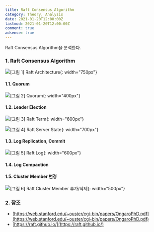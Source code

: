 ```yaml
---
title: Raft Consensus Algorithm
category: Theory, Analysis
date: 2021-01-20T12:00:00Z
lastmod: 2021-01-20T12:00:00Z
comment: true
adsense: true
---
```


Raft Consensus Algorithm을 분석한다.

### 1. Raft Consensus Algorithm

![[그림 1] Raft Architecture]({{site.baseurl}}/images/theory_analysis/Raft_Consensus_Algorithm/Raft_Architecture.PNG){: width="750px"}

#### 1.1. Quorum

![[그림 2] Quorum]({{site.baseurl}}/images/theory_analysis/Raft_Consensus_Algorithm/Quorum.PNG){: width="400px"}

#### 1.2. Leader Election

![[그림 3] Raft Term]({{site.baseurl}}/images/theory_analysis/Raft_Consensus_Algorithm/Term.PNG){: width="600px"}

![[그림 4] Raft Server State]({{site.baseurl}}/images/theory_analysis/Raft_Consensus_Algorithm/Server_State.PNG){: width="700px"}

#### 1.3. Log Replication, Commit

![[그림 5] Raft Log]({{site.baseurl}}/images/theory_analysis/Raft_Consensus_Algorithm/Loh.PNG){: width="600px"}

#### 1.4. Log Compaction

#### 1.5. Cluster Member 변경

![[그림 6] Raft Cluster Member 추가/삭제]({{site.baseurl}}/images/theory_analysis/Raft_Consensus_Algorithm/Cluster_Member_Add_Remove.PNG){: width="500px"}

### 2. 참조

* [https://web.stanford.edu/~ouster/cgi-bin/papers/OngaroPhD.pdf](https://web.stanford.edu/~ouster/cgi-bin/papers/OngaroPhD.pdf)
* [https://raft.github.io/](https://raft.github.io/)